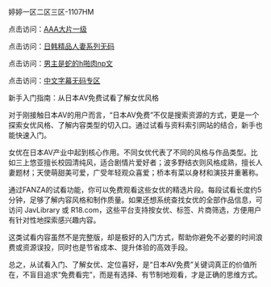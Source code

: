婷婷一区二区三区-1107HM

点击访问：<a href="https://heiliaoxqkkct.pages.dev">AAA大片一级</a>

点击访问：<a href="https://heiliaowzu4ur.pages.dev">日韩精品人妻系列无码</a>

点击访问：<a href="https://heiliao2dmwwy.pages.dev">男主是蛇的h啪肉np文</a>

点击访问：<a href="https://heiliaoow5kzm.pages.dev">中文字幕无码专区</a>

新手入门指南：从日本AV免费试看了解女优风格

对于刚接触日本AV的用户而言，“日本AV免费”不仅是搜索资源的方式，更是一个探索女优风格、了解内容类型的切入口。通过试看与资料索引网站的结合，新手也能快速入门。

女优在日本AV产业中起到核心作用。不同女优代表了不同的风格与作品类型。比如三上悠亚擅长校园清纯风，适合剧情片爱好者；波多野结衣则风格成熟，擅长人妻题材；天使萌甜美可爱，广受年轻观众喜爱；桥本有菜以身材和演技并重著称。

通过FANZA的试看功能，你可以免费观看这些女优的精选片段。每段试看长度约5分钟，足够了解内容风格和制作质量。如果还想系统查找女优的全部作品信息，可访问 JavLibrary 或 R18.com，这些平台支持按女优、标签、片商筛选，方便用户有针对性地探索感兴趣内容。

这类试看内容虽然不是完整版，却是极好的入门方式，帮助你避免不必要的时间浪费或资源误投，同时也是节省成本、提升体验的高效手段。

总之，从试看入门、了解女优、定位喜好，是“日本AV免费”关键词真正的价值所在，不盲目追求“免费看完”，而是有选择、有节制地观看，才是正确的思维方式。

<span style="display:none;">[Canonical link]( )</span>
